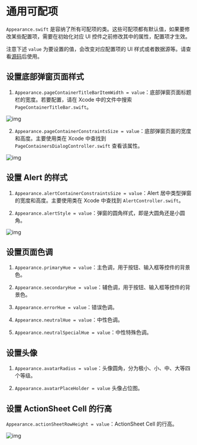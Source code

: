# 通用可配项

<Toc />

`Appearance.swift` 是容纳了所有可配项的类。这些可配项都有默认值，如果要修改某些配置项，需要在初始化对应 UI 控件之前修改其中的属性，配置项才生效。

注意下述 `value` 为要设置的值，会改变对应配置项的 UI 样式或者数据源等。请查看[源码](https://github.com/easemob/chatuikit-ios)后使用。

## 设置底部弹窗页面样式

1. `Appearance.pageContainerTitleBarItemWidth = value`：底部弹窗页面标题栏的宽度。若要配置，请在 Xcode 中的文件中搜索 `PageContainerTitleBar.swift`。

![img](/images/uikit/chatuikit/ios/configurationitem/common/Appearance_pageContainerTitleBarItemWidth.png) 

2. `Appearance.pageContainerConstraintsSize = value`：底部弹窗页面的宽度和高度。主要使用类在 Xcode 中查找到 `PageContainersDialogController.swift` 查看该属性。

![img](/images/uikit/chatuikit/ios/configurationitem/common/Appearance_pageContainerConstraintsSize.png)

## 设置 Alert 的样式

1. `Appearance.alertContainerConstraintsSize = value`：Alert 居中类型弹窗的宽度和高度。主要使用类在 Xcode 中查找到 `AlertController.swift`。

2. `Appearance.alertStyle = value`：弹窗的圆角样式，即是大圆角还是小圆角。

![img](/images/uikit/chatuikit/ios/configurationitem/common/Appearance_alertContainerConstraintsSize.png)

## 设置页面色调

1. `Appearance.primaryHue = value`：主色调，用于按钮、输入框等控件的背景色。

2. `Appearance.secondaryHue = value`：辅色调，用于按钮、输入框等控件的背景色。

3. `Appearance.errorHue = value`：错误色调。

4. `Appearance.neutralHue = value`：中性色调。

5. `Appearance.neutralSpecialHue = value`：中性特殊色调。

## 设置头像

1. `Appearance.avatarRadius = value`：头像圆角，分为极小、小、中、大等四个等级。

2. `Appearance.avatarPlaceHolder = value` 头像占位图。

## 设置 ActionSheet Cell 的行高

`Appearance.actionSheetRowHeight = value`：ActionSheet Cell 的行高。

![img](/images/uikit/chatuikit/ios/configurationitem/common/Appearance_actionSheetRowHeight.png)


























